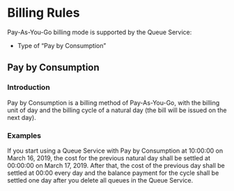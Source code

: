 
# Billing Rules

Pay-As-You-Go billing mode is supported by the Queue Service:

- Type of “Pay by Consumption”

## Pay by Consumption

### Introduction

Pay by Consumption is a billing method of Pay-As-You-Go, with the billing unit of day and the billing cycle of a natural day (the bill will be issued on the next day).

### Examples

If you start using a Queue Service with Pay by Consumption at 10:00:00 on March 16, 2019, the cost for the previous natural day shall be settled at 00:00:00 on March 17, 2019. After that, the cost of the previous day shall be settled at 00:00 every day and the balance payment for the cycle shall be settled one day after you delete all queues in the Queue Service.
